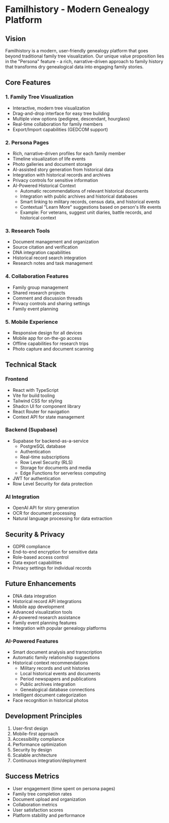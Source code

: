 # Familhistory - Modern Genealogy Platform

## Vision
Familhistory is a modern, user-friendly genealogy platform that goes beyond traditional family tree visualization. Our unique value proposition lies in the "Persona" feature - a rich, narrative-driven approach to family history that transforms dry genealogical data into engaging family stories.

## Core Features

### 1. Family Tree Visualization
- Interactive, modern tree visualization
- Drag-and-drop interface for easy tree building
- Multiple view options (pedigree, descendant, hourglass)
- Real-time collaboration for family members
- Export/Import capabilities (GEDCOM support)

### 2. Persona Pages
- Rich, narrative-driven profiles for each family member
- Timeline visualization of life events
- Photo galleries and document storage
- AI-assisted story generation from historical data
- Integration with historical records and archives
- Privacy controls for sensitive information
- AI-Powered Historical Context
  - Automatic recommendations of relevant historical documents
  - Integration with public archives and historical databases
  - Smart linking to military records, census data, and historical events
  - Contextual "Learn More" suggestions based on person's life events
  - Example: For veterans, suggest unit diaries, battle records, and historical context

### 3. Research Tools
- Document management and organization
- Source citation and verification
- DNA integration capabilities
- Historical record search integration
- Research notes and task management

### 4. Collaboration Features
- Family group management
- Shared research projects
- Comment and discussion threads
- Privacy controls and sharing settings
- Family event planning

### 5. Mobile Experience
- Responsive design for all devices
- Mobile app for on-the-go access
- Offline capabilities for research trips
- Photo capture and document scanning

## Technical Stack

### Frontend
- React with TypeScript
- Vite for build tooling
- Tailwind CSS for styling
- Shadcn UI for component library
- React Router for navigation
- Context API for state management

### Backend (Supabase)
- Supabase for backend-as-a-service
  - PostgreSQL database
  - Authentication
  - Real-time subscriptions
  - Row Level Security (RLS)
  - Storage for documents and media
  - Edge Functions for serverless computing
- JWT for authentication
- Row Level Security for data protection

### AI Integration
- OpenAI API for story generation
- OCR for document processing
- Natural language processing for data extraction

## Security & Privacy
- GDPR compliance
- End-to-end encryption for sensitive data
- Role-based access control
- Data export capabilities
- Privacy settings for individual records

## Future Enhancements
- DNA data integration
- Historical record API integrations
- Mobile app development
- Advanced visualization tools
- AI-powered research assistance
- Family event planning features
- Integration with popular genealogy platforms

### AI-Powered Features
- Smart document analysis and transcription
- Automatic family relationship suggestions
- Historical context recommendations
  - Military records and unit histories
  - Local historical events and documents
  - Period newspapers and publications
  - Public archives integration
  - Genealogical database connections
- Intelligent document categorization
- Face recognition in historical photos

## Development Principles
1. User-first design
2. Mobile-first approach
3. Accessibility compliance
4. Performance optimization
5. Security by design
6. Scalable architecture
7. Continuous integration/deployment

## Success Metrics
- User engagement (time spent on persona pages)
- Family tree completion rates
- Document upload and organization
- Collaboration metrics
- User satisfaction scores
- Platform stability and performance 